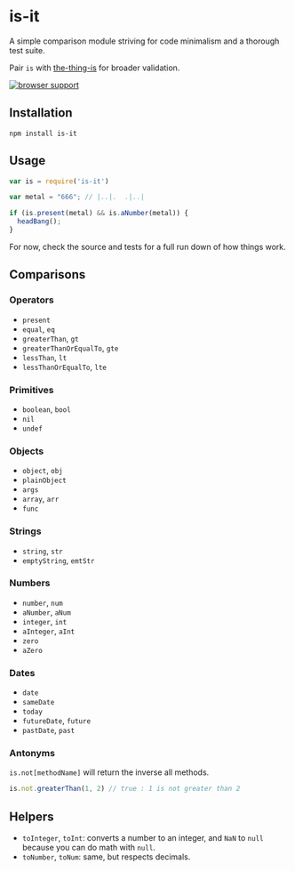 # is-it

A simple comparison module striving for code minimalism and a thorough test suite.

Pair `is` with [the-thing-is](https://github.com/mrDarcyMurphy/the-thing-is) for broader validation.

[![browser support](http://ci.testling.com/mrDarcyMurphy/is.png)](http://ci.testling.com/mrDarcyMurphy/is)

## Installation

```
npm install is-it
```

## Usage

```javascript
var is = require('is-it')

var metal = "666"; // |..|.  .|..|

if (is.present(metal) && is.aNumber(metal)) {
  headBang();
}
```

For now, check the source and tests for a full run down of how things work.


## Comparisons

### Operators

* `present`
* `equal`, `eq`
* `greaterThan`, `gt`
* `greaterThanOrEqualTo`, `gte`
* `lessThan`, `lt`
* `lessThanOrEqualTo`, `lte`

### Primitives

* `boolean`, `bool`
* `nil`
* `undef`

### Objects

* `object`, `obj`
* `plainObject`
* `args`
* `array`, `arr`
* `func`

### Strings

* `string`, `str`
* `emptyString`, `emtStr`

### Numbers

* `number`, `num`
* `aNumber`, `aNum`
* `integer`, `int`
* `aInteger`, `aInt`
* `zero`
* `aZero`

### Dates

* `date`
* `sameDate`
* `today`
* `futureDate`, `future`
* `pastDate`, `past`

### Antonyms

`is.not[methodName]` will return the inverse all methods.

```javascript
is.not.greaterThan(1, 2) // true : 1 is not greater than 2
```

## Helpers

* `toInteger`, `toInt`: converts a number to an integer, and `NaN` to `null` because you can do math with `null`.
* `toNumber`, `toNum`: same, but respects decimals.
